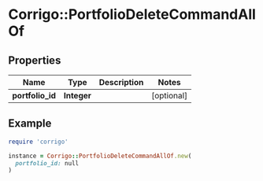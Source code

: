 # Corrigo::PortfolioDeleteCommandAllOf

## Properties

| Name | Type | Description | Notes |
| ---- | ---- | ----------- | ----- |
| **portfolio_id** | **Integer** |  | [optional] |

## Example

```ruby
require 'corrigo'

instance = Corrigo::PortfolioDeleteCommandAllOf.new(
  portfolio_id: null
)
```

